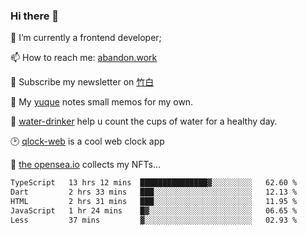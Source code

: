 ### Hi there 👋

<!--
**Alfxjx/Alfxjx** is a ✨ _special_ ✨ repository because its `README.md` (this file) appears on your GitHub profile.

Here are some ideas to get you started:

- 🔭 I’m currently working on ...
- 🌱 I’m currently learning ...
- 👯 I’m looking to collaborate on ...
- 🤔 I’m looking for help with ...
- 💬 Ask me about ...
- 📫 How to reach me: ...
- 😄 Pronouns: ...
- ⚡ Fun fact: ...
-->
🔭  I’m currently a frontend developer;

📫  How to reach me: [abandon.work](https://www.abandon.work/)

🎉  Subscribe my newsletter on [竹白](https://alfxjx.zhubai.love/)

🌱  My [yuque](https://www.yuque.com/alfxjx) notes small memos for my own.

🥤  [water-drinker](https://weldingboys.vercel.app/water) help u count the cups of water for a healthy day.

🕑  [qlock-web](https://qlock-web.vercel.app) is a cool web clock app

🌊  [the opensea.io](https://opensea.io/assets/0x495f947276749ce646f68ac8c248420045cb7b5e/29433830147332339639115006737701029562687338063458078299874716625823015632897) collects my NFTs...

<!--START_SECTION:waka-->

```txt
TypeScript   13 hrs 12 mins  ███████████████▓░░░░░░░░░   62.60 %
Dart         2 hrs 33 mins   ███░░░░░░░░░░░░░░░░░░░░░░   12.13 %
HTML         2 hrs 31 mins   ███░░░░░░░░░░░░░░░░░░░░░░   11.95 %
JavaScript   1 hr 24 mins    █▓░░░░░░░░░░░░░░░░░░░░░░░   06.65 %
Less         37 mins         ▓░░░░░░░░░░░░░░░░░░░░░░░░   02.93 %
```

<!--END_SECTION:waka-->

